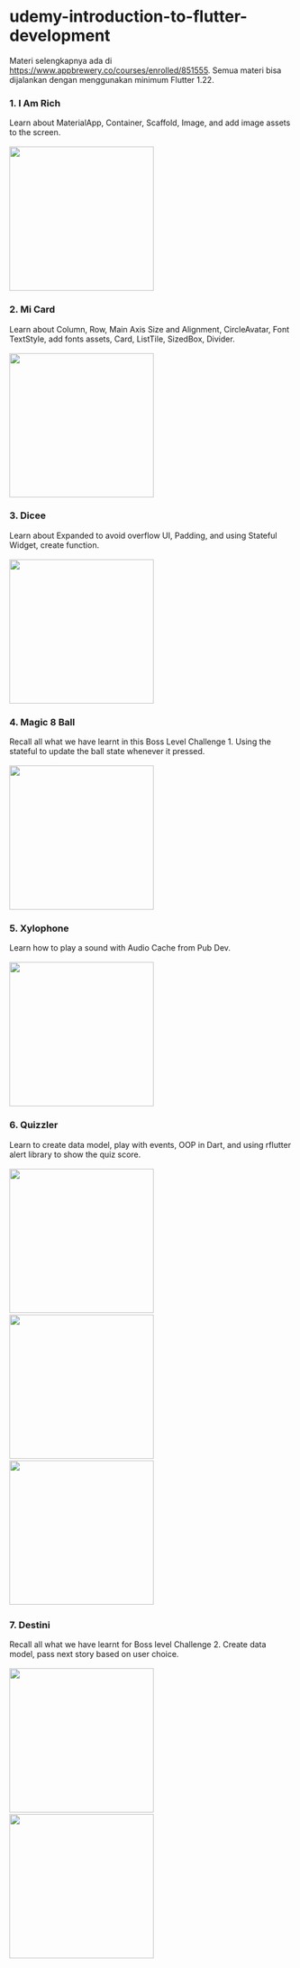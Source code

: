 # udemy-introduction-to-flutter-development
Materi selengkapnya ada di https://www.appbrewery.co/courses/enrolled/851555. Semua materi bisa dijalankan dengan menggunakan minimum Flutter 1.22.

### 1. I Am Rich
Learn about MaterialApp, Container, Scaffold, Image, and add image assets to the screen.<br><br>
<img src="i_am_rich/screenshot/preview.png" width=256 />

### 2. Mi Card
Learn about Column, Row, Main Axis Size and Alignment, CircleAvatar, Font TextStyle, add fonts assets, Card, ListTile, SizedBox, Divider.<br><br>
<img src="mi_card/screenshot/preview.png" width=256 />

### 3. Dicee
Learn about Expanded to avoid overflow UI, Padding, and using Stateful Widget, create function.<br><br>
<img src="dicee/screenshot/preview.png" width=256 />

### 4. Magic 8 Ball
Recall all what we have learnt in this Boss Level Challenge 1. Using the stateful to update the ball state whenever it pressed.<br><br>
<img src="magic_8_ball/screenshot/preview.png" width=256 />

### 5. Xylophone
Learn how to play a sound with Audio Cache from Pub Dev.<br><br>
<img src="xylophone/screenshot/preview.png" width=256 />

### 6. Quizzler
Learn to create data model, play with events, OOP in Dart, and using rflutter alert library to show the quiz score.<br><br>
<img src="quizzler/screenshot/preview1.png" width=256 />&nbsp;
<img src="quizzler/screenshot/preview2.png" width=256 />&nbsp;
<img src="quizzler/screenshot/preview3.png" width=256 />&nbsp;

### 7. Destini
Recall all  what we have learnt for Boss level Challenge 2. Create data model, pass next story based on user choice.<br><br>
<img src="destini/screenshot/preview1.png" width=256 />&nbsp;
<img src="destini/screenshot/preview2.png" width=256 />&nbsp;
